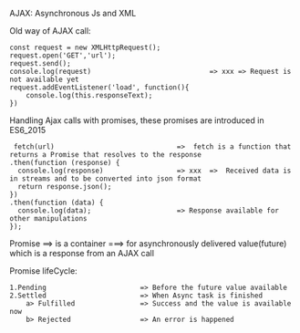 AJAX: Asynchronous Js and XML

Old way of AJAX call:

    const request = new XMLHttpRequest();
    request.open('GET','url');
    request.send();
    console.log(request)                             => xxx => Request is not available yet
    request.addEventListener('load', function(){
        console.log(this.responseText);
    })

Handling Ajax calls with promises, these promises are introduced in ES6_2015

     fetch(url)                              =>  fetch is a function that returns a Promise that resolves to the response
    .then(function (response) {
      console.log(response)                  => xxx  =>  Received data is in streams and to be converted into json format
      return response.json();
    })
    .then(function (data) {
      console.log(data);                     => Response available for other manipulations
    });

Promise ==> is a container ===> for asynchronously delivered value(future) which is a response from an AJAX call

Promise lifeCycle:

    1.Pending                       => Before the future value available
    2.Settled                       => When Async task is finished
        a> Fulfilled                => Success and the value is available now
        b> Rejected                 => An error is happened
